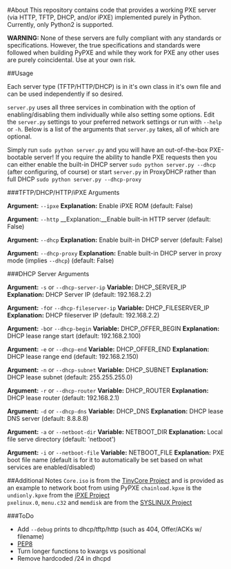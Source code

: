 #About
This repository contains code that provides a working PXE server (via HTTP, TFTP, DHCP, and/or iPXE) implemented purely in Python. Currently, only Python2 is supported.

**WARNING:** None of these servers are fully compliant with any standards or specifications. However, the true specifications and standards were followed when building PyPXE and while they work for PXE any other uses are purely coincidental. Use at your own risk.

##Usage

Each server type (TFTP/HTTP/DHCP) is in it's own class in it's own file and can be used independently if so desired.

```server.py``` uses all three services in combination with the option of enabling/disabling them individually while also setting some options. Edit the ```server.py``` settings to your preferred network settings or run with ```--help``` or ```-h```. Below is a list of the arguments that ```server.py``` takes, all of which are optional.

Simply run ```sudo python server.py``` and you will have an out-of-the-box PXE-bootable server! If you require the ability to handle PXE requests then you can either enable the built-in DHCP server ```sudo python server.py --dhcp``` (after configuring, of course) or start ```server.py``` in ProxyDHCP rather than full DHCP ```sudo python server.py --dhcp-proxy```

###TFTP/DHCP/HTTP/iPXE Arguments

__Argument:__ ```--ipxe```
__Explanation:__ Enable iPXE ROM (default: False)

__Argument:__ ```--http```
__Explanation:__Enable built-in HTTP server (default: False) 

**Argument:** ```--dhcp```
**Explanation:** Enable built-in DHCP server (default: False)

**Argument:** ```--dhcp-proxy```
**Explanation:** Enable built-in DHCP server in proxy mode (implies ```--dhcp```) (default: False)

###DHCP Server Arguments

**Argument:** ```-s``` or ```--dhcp-server-ip```
**Variable:** DHCP_SERVER_IP
**Explanation:** DHCP Server IP (default: 192.168.2.2) 

**Argument:** ```-f```or ```--dhcp-fileserver-ip```
**Variable:** DHCP_FILESERVER_IP
**Explanation:** DHCP fileserver IP (default: 192.168.2.2)

**Argument:** ```-b```or ```--dhcp-begin```
**Variable:** DHCP_OFFER_BEGIN
**Explanation:** DHCP lease range start (default: 192.168.2.100)

**Argument:** ```-e``` or ```--dhcp-end```
**Variable:** DHCP_OFFER_END
**Explanation:** DHCP lease range end (default: 192.168.2.150)

**Argument:** ```-n``` or ```--dhcp-subnet```
**Variable:** DHCP_SUBNET
**Explanation:** DHCP lease subnet (default: 255.255.255.0)

**Argument:** ```-r``` or ```--dhcp-router```
**Variable:** DHCP_ROUTER
**Explanation:** DHCP lease router (default: 192.168.2.1)

**Argument:** ```-d``` or ```--dhcp-dns```
**Variable:** DHCP_DNS
**Explanation:** DHCP lease DNS server (default: 8.8.8.8)

**Argument:** ```-a``` or ```--netboot-dir```
**Variable:** NETBOOT_DIR
**Explanation:** Local file serve directory (default: 'netboot')

**Argument:** ```-i``` or ```--netboot-file```
**Variable:** NETBOOT_FILE
**Explanation:** PXE boot file name (default is for it to automatically be set based on what services are enabled/disabled)

##Additional Notes
```Core.iso``` is from the [TinyCore Project](http://distro.ibiblio.org/tinycorelinux/) and is provided as an example to network boot from using PyPXE
```chainload.kpxe``` is the ```undionly.kpxe``` from the [iPXE Project](http://ipxe.org/)  
```pxelinux.0```, ```menu.c32``` and ```memdisk``` are from the [SYSLINUX Project](http://www.syslinux.org/)  

###ToDo
- Add ```--debug``` prints to dhcp/tftp/http (such as 404, Offer/ACKs w/ filename)
- [PEP8](http://legacy.python.org/dev/peps/pep-0008/)
- Turn longer functions to kwargs vs positional
- Remove hardcoded /24 in dhcpd